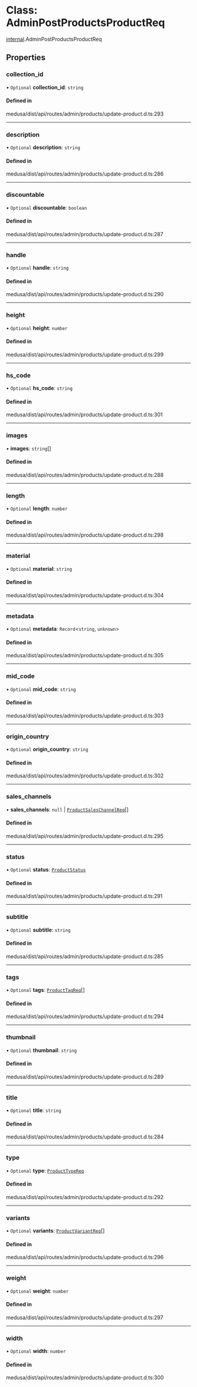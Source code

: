 # Class: AdminPostProductsProductReq

[internal](../modules/internal-18.md).AdminPostProductsProductReq

## Properties

### collection\_id

• `Optional` **collection\_id**: `string`

#### Defined in

medusa/dist/api/routes/admin/products/update-product.d.ts:293

___

### description

• `Optional` **description**: `string`

#### Defined in

medusa/dist/api/routes/admin/products/update-product.d.ts:286

___

### discountable

• `Optional` **discountable**: `boolean`

#### Defined in

medusa/dist/api/routes/admin/products/update-product.d.ts:287

___

### handle

• `Optional` **handle**: `string`

#### Defined in

medusa/dist/api/routes/admin/products/update-product.d.ts:290

___

### height

• `Optional` **height**: `number`

#### Defined in

medusa/dist/api/routes/admin/products/update-product.d.ts:299

___

### hs\_code

• `Optional` **hs\_code**: `string`

#### Defined in

medusa/dist/api/routes/admin/products/update-product.d.ts:301

___

### images

• **images**: `string`[]

#### Defined in

medusa/dist/api/routes/admin/products/update-product.d.ts:288

___

### length

• `Optional` **length**: `number`

#### Defined in

medusa/dist/api/routes/admin/products/update-product.d.ts:298

___

### material

• `Optional` **material**: `string`

#### Defined in

medusa/dist/api/routes/admin/products/update-product.d.ts:304

___

### metadata

• `Optional` **metadata**: `Record`<`string`, `unknown`\>

#### Defined in

medusa/dist/api/routes/admin/products/update-product.d.ts:305

___

### mid\_code

• `Optional` **mid\_code**: `string`

#### Defined in

medusa/dist/api/routes/admin/products/update-product.d.ts:303

___

### origin\_country

• `Optional` **origin\_country**: `string`

#### Defined in

medusa/dist/api/routes/admin/products/update-product.d.ts:302

___

### sales\_channels

• **sales\_channels**: ``null`` \| [`ProductSalesChannelReq`](internal-18.ProductSalesChannelReq.md)[]

#### Defined in

medusa/dist/api/routes/admin/products/update-product.d.ts:295

___

### status

• `Optional` **status**: [`ProductStatus`](../enums/internal.ProductStatus.md)

#### Defined in

medusa/dist/api/routes/admin/products/update-product.d.ts:291

___

### subtitle

• `Optional` **subtitle**: `string`

#### Defined in

medusa/dist/api/routes/admin/products/update-product.d.ts:285

___

### tags

• `Optional` **tags**: [`ProductTagReq`](internal-18.ProductTagReq.md)[]

#### Defined in

medusa/dist/api/routes/admin/products/update-product.d.ts:294

___

### thumbnail

• `Optional` **thumbnail**: `string`

#### Defined in

medusa/dist/api/routes/admin/products/update-product.d.ts:289

___

### title

• `Optional` **title**: `string`

#### Defined in

medusa/dist/api/routes/admin/products/update-product.d.ts:284

___

### type

• `Optional` **type**: [`ProductTypeReq`](internal-18.ProductTypeReq.md)

#### Defined in

medusa/dist/api/routes/admin/products/update-product.d.ts:292

___

### variants

• `Optional` **variants**: [`ProductVariantReq`](internal-18.ProductVariantReq-1.md)[]

#### Defined in

medusa/dist/api/routes/admin/products/update-product.d.ts:296

___

### weight

• `Optional` **weight**: `number`

#### Defined in

medusa/dist/api/routes/admin/products/update-product.d.ts:297

___

### width

• `Optional` **width**: `number`

#### Defined in

medusa/dist/api/routes/admin/products/update-product.d.ts:300
